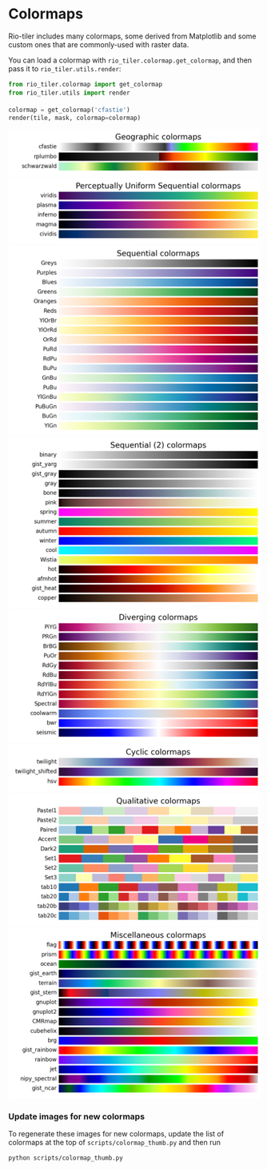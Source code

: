 # Colormaps

Rio-tiler includes many colormaps, some derived from Matplotlib and some custom
ones that are commonly-used with raster data.

You can load a colormap with `rio_tiler.colormap.get_colormap`, and then pass it
to `rio_tiler.utils.render`:

```py
from rio_tiler.colormap import get_colormap
from rio_tiler.utils import render

colormap = get_colormap('cfastie')
render(tile, mask, colormap=colormap)
```

![](img/geographic.png)
![](img/perceptually_uniform_sequential.png)
![](img/sequential.png)
![](img/sequential_(2).png)
![](img/diverging.png)
![](img/cyclic.png)
![](img/qualitative.png)
![](img/miscellaneous.png)

### Update images for new colormaps

To regenerate these images for new colormaps, update the list of colormaps at
the top of `scripts/colormap_thumb.py` and then run

```bash
python scripts/colormap_thumb.py
```
